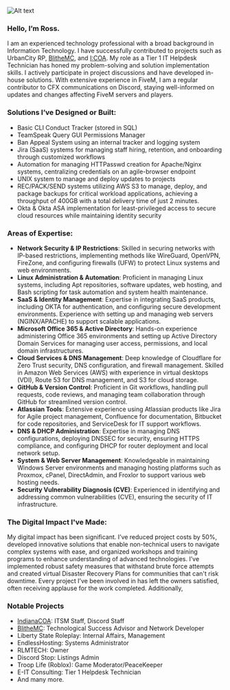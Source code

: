 ![Alt text](https://mike-uses.uploads.systems/eqwqa3yo.jpg)

### Hello, I’m Ross.

I am an experienced technology professional with a broad background in Information Technology. I have successfully contributed to projects such as UrbanCity RP, [BlitheMC](https://blithemc.co), and [I:COA](https://indianacoa.com/team). My role as a Tier 1 IT Helpdesk Technician has honed my problem-solving and solution implementation skills. I actively participate in project discussions and have developed in-house solutions. With extensive experience in FiveM, I am a regular contributor to CFX communications on Discord, staying well-informed on updates and changes affecting FiveM servers and players.

### Solutions I’ve Designed or Built:
- Basic CLI Conduct Tracker (stored in SQL)
- TeamSpeak Query GUI Permissions Manager
- Ban Appeal System using an internal tracker and logging system
- Jira (SaaS) systems for managing staff hiring, retention, and onboarding through customized workflows
- Automation for managing HTTPasswd creation for Apache/Nginx systems, centralizing credentials on an agile-browser endpoint
- UNIX system to manage and deploy updates to projects
- REC/PACK/SEND systems utilizing AWS S3 to manage, deploy, and package backups for critical workload applications, achieving a throughput of 400GB with a total delivery time of just 2 minutes.
- Okta & Okta ASA implementation for least-privileged access to secure cloud resources while maintaining identity security

### Areas of Expertise:
- **Network Security & IP Restrictions**: Skilled in securing networks with IP-based restrictions, implementing methods like WireGuard, OpenVPN, FireZone, and configuring firewalls (UFW) to protect Linux systems and web environments.
- **Linux Administration & Automation**: Proficient in managing Linux systems, including Apt repositories, software updates, web hosting, and Bash scripting for task automation and system health maintenance.
- **SaaS & Identity Management**: Expertise in integrating SaaS products, including OKTA for authentication, and configuring secure development environments. Experience with setting up and managing web servers (NGINX/APACHE) to support scalable applications.
- **Microsoft Office 365 & Active Directory**: Hands-on experience administering Office 365 environments and setting up Active Directory Domain Services for managing user access, permissions, and local domain infrastructures.
- **Cloud Services & DNS Management**: Deep knowledge of Cloudflare for Zero Trust security, DNS configuration, and firewall management. Skilled in Amazon Web Services (AWS) with experience in virtual desktops (VDI), Route 53 for DNS management, and S3 for cloud storage.
- **GitHub & Version Control**: Proficient in Git workflows, handling pull requests, code reviews, and managing team collaboration through GitHub for streamlined version control.
- **Atlassian Tools**: Extensive experience using Atlassian products like Jira for Agile project management, Confluence for documentation, Bitbucket for code repositories, and ServiceDesk for IT support workflows.
- **DNS & DHCP Administration**: Expertise in managing DNS configurations, deploying DNSSEC for security, ensuring HTTPS compliance, and configuring DHCP for router deployment and local network setup.
- **System & Web Server Management**: Knowledgeable in maintaining Windows Server environments and managing hosting platforms such as Proxmox, cPanel, DirectAdmin, and Froxlor to support various web hosting needs.
- **Security Vulnerability Diagnosis (CVE)**: Experienced in identifying and addressing common vulnerabilities (CVE), ensuring the security of IT infrastructure.

### The Digital Impact I've Made:
My digital impact has been significant. I’ve reduced project costs by 50%, developed innovative solutions that enable non-technical users to navigate complex systems with ease, and organized workshops and training programs to enhance understanding of advanced technologies. I’ve implemented robust safety measures that withstand brute force attempts and created virtual Disaster Recovery Plans for communities that can't risk downtime. Every project I’ve been involved in has left the owners satisfied, often receiving applause for the work completed. Additionally, 


### Notable Projects
- [IndianaCOA](https://indianacoa.com): ITSM Staff, Discord Staff
- [BlitheMC](https://blithemc.co): Technological Success Advisor and Network Developer
- Liberty State Roleplay: Internal Affairs, Management
- EndlessHosting: Systems Administrator
- RLMTECH: Owner
- Discord Stop: Listings Admin
- Troop Life (Roblox): Game Moderator/PeaceKeeper
- E-IT Consulting: Tier 1 Helpdesk Technician
- And many more.
